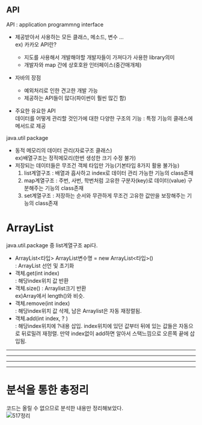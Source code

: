 ## API
API : application programmng interface
- 제공받아서 사용하는 모든 클래스, 메소드, 변수 ...    
ex) 카카오 API란?     
    -   지도를 사용해서 개발해야할 개발자들이 가져다가 사용한 library의미     
    - 개발자와 map 간에 상호호완 인터페이스(중간매개체)
	
- 자바의 장점    
	- 예외처리로 인한 견고한 개발 가능    
	- 제공하는 API들이 많다(파이썬이 훨씬 많긴 함)    
	
- 주요한 유요한 API        
	데이터를 어떻게 관리할 것인가에 대한 다양한 구조의 기능 : 특정 기능의 클래스에 메서드로 제공
		
java.util package
- 동적 메모리의 데이터 관리(자료구조 클래스)    
 ex)배열구조는 정적메모리(한번 생성한 크기 수정 불가)
- 저장되는 데이터들은 무조건 객체 타입만 가능(기본타입 8가지 활용 불가능)      
	1. list계열구조 : 배열과 흡사하고 index로 데이터 관리 가능한 기능의 class존재
	2. map계열구조 : 주번, 사번, 학번처럼 고유한 구분자(key)로 데이터(value) 구분해주는 기능의 class존재
	3. set계열구조 : 저장하는 순서와 무관하게 무조건 고유한 값만을 보장해주는 기능의 class존재


# ArrayList   
java.util.package 중 list계열구조 api다.     
- ArrayList<타입> ArrayList변수명 = new ArrayList<타입>()      
: ArrayList 선언 및 초기화
- 객체.get(int index)       
: 해당index위치 값 반환
- 객체.size() : Arraylist크기 반환         
ex)Array에서 length()와 비슷.
- 객체.remove(int index)       
: 해당index위치 값 삭제, 남은 Arraylist은 자동 재정렬됨.
- 객체.add(int index, ? )         
: 해당index위치에 ?내용 삽입. index위치에 있던 값부터 뒤에 있는 값들은 자동으로 뒤로밀려 재정렬. 만약 index없이 add하면 알아서 스택느낌으로 오른쪽 끝에 삽입됨.

* * *
* * *
* * *
* * *


# 분석을 통한 총정리
코드는 올릴 수 없으므로 분석한 내용만 정리해보았다.   
![517정리](https://user-images.githubusercontent.com/96512568/168758601-65e85a90-4a67-4a9e-87e0-ca8f362cc424.jpg)